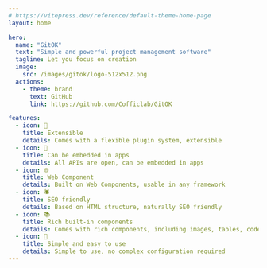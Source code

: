 ```yaml
---
# https://vitepress.dev/reference/default-theme-home-page
layout: home

hero:
  name: "GitOK"
  text: "Simple and powerful project management software"
  tagline: Let you focus on creation
  image: 
    src: /images/gitok/logo-512x512.png
  actions:
    - theme: brand
      text: GitHub
      link: https://github.com/Cofficlab/GitOK

features:
  - icon: 🔌
    title: Extensible
    details: Comes with a flexible plugin system, extensible
  - icon: 📱
    title: Can be embedded in apps
    details: All APIs are open, can be embedded in apps
  - icon: 🌐
    title: Web Component
    details: Built on Web Components, usable in any framework
  - icon: 🕷️
    title: SEO friendly
    details: Based on HTML structure, naturally SEO friendly
  - icon: 📚
    title: Rich built-in components
    details: Comes with rich components, including images, tables, code blocks, etc.
  - icon: 🎁
    title: Simple and easy to use
    details: Simple to use, no complex configuration required
---
```


<style>
:root {
  --vp-home-hero-name-color: transparent;
  --vp-home-hero-name-background: -webkit-linear-gradient(120deg, #bd34fe 30%, #41d1ff);

  --vp-home-hero-image-background-image: linear-gradient(-45deg, #bd34fe 50%, #47caff 50%);
  --vp-home-hero-image-filter: blur(44px);
}

@media (min-width: 640px) {
  :root {
    --vp-home-hero-image-filter: blur(56px);
  }
}

@media (min-width: 960px) {
  :root {
    --vp-home-hero-image-filter: blur(68px);
  }
}
</style>